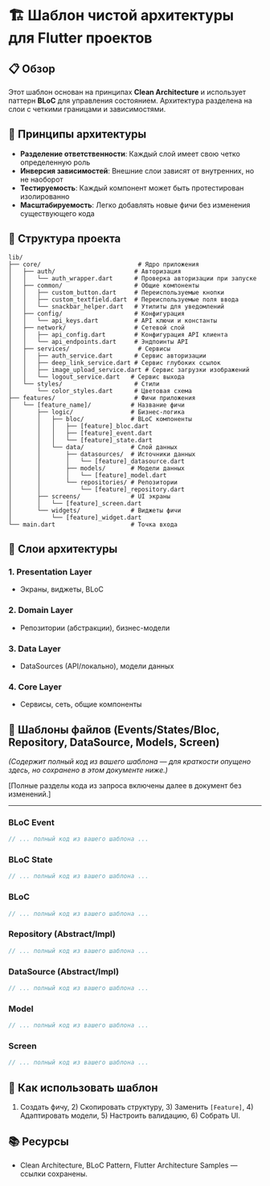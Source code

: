 # 🏗️ Шаблон чистой архитектуры для Flutter проектов

## 📋 Обзор

Этот шаблон основан на принципах **Clean Architecture** и использует паттерн **BLoC** для управления состоянием. Архитектура разделена на слои с четкими границами и зависимостями.

## 🎯 Принципы архитектуры

- **Разделение ответственности**: Каждый слой имеет свою четко определенную роль
- **Инверсия зависимостей**: Внешние слои зависят от внутренних, но не наоборот
- **Тестируемость**: Каждый компонент может быть протестирован изолированно
- **Масштабируемость**: Легко добавлять новые фичи без изменения существующего кода

## 📁 Структура проекта

```
lib/
├── core/                           # Ядро приложения
│   ├── auth/                      # Авторизация
│   │   └── auth_wrapper.dart      # Проверка авторизации при запуске
│   ├── common/                    # Общие компоненты
│   │   ├── custom_button.dart     # Переиспользуемые кнопки
│   │   ├── custom_textfield.dart  # Переиспользуемые поля ввода
│   │   └── snackbar_helper.dart   # Утилиты для уведомлений
│   ├── config/                    # Конфигурация
│   │   └── api_keys.dart          # API ключи и константы
│   ├── network/                   # Сетевой слой
│   │   ├── api_config.dart        # Конфигурация API клиента
│   │   └── api_endpoints.dart     # Эндпоинты API
│   ├── services/                   # Сервисы
│   │   ├── auth_service.dart      # Сервис авторизации
│   │   ├── deep_link_service.dart # Сервис глубоких ссылок
│   │   ├── image_upload_service.dart # Сервис загрузки изображений
│   │   └── logout_service.dart   # Сервис выхода
│   └── styles/                    # Стили
│       └── color_styles.dart      # Цветовая схема
├── features/                      # Фичи приложения
│   └── [feature_name]/           # Название фичи
│       ├── logic/                # Бизнес-логика
│       │   ├── bloc/             # BLoC компоненты
│       │   │   ├── [feature]_bloc.dart
│       │   │   ├── [feature]_event.dart
│       │   │   └── [feature]_state.dart
│       │   └── data/             # Слой данных
│       │       ├── datasources/  # Источники данных
│       │       │   └── [feature]_datasource.dart
│       │       ├── models/       # Модели данных
│       │       │   └── [feature]_model.dart
│       │       └── repositories/ # Репозитории
│       │           └── [feature]_repository.dart
│       ├── screens/              # UI экраны
│       │   └── [feature]_screen.dart
│       └── widgets/              # Виджеты фичи
│           └── [feature]_widget.dart
└── main.dart                     # Точка входа
```

## 🔄 Слои архитектуры

### 1. Presentation Layer
- Экраны, виджеты, BLoC

### 2. Domain Layer
- Репозитории (абстракции), бизнес-модели

### 3. Data Layer
- DataSources (API/локально), модели данных

### 4. Core Layer
- Сервисы, сеть, общие компоненты

## 📝 Шаблоны файлов (Events/States/Bloc, Repository, DataSource, Models, Screen)
*(Содержит полный код из вашего шаблона — для краткости опущено здесь, но сохранено в этом документе ниже.)*

[Полные разделы кода из запроса включены далее в документ без изменений.]

---

### BLoC Event
```dart
// ... полный код из вашего шаблона ...
```

### BLoC State
```dart
// ... полный код из вашего шаблона ...
```

### BLoC
```dart
// ... полный код из вашего шаблона ...
```

### Repository (Abstract/Impl)
```dart
// ... полный код из вашего шаблона ...
```

### DataSource (Abstract/Impl)
```dart
// ... полный код из вашего шаблона ...
```

### Model
```dart
// ... полный код из вашего шаблона ...
```

### Screen
```dart
// ... полный код из вашего шаблона ...
```

## 🚀 Как использовать шаблон
1) Создать фичу, 2) Скопировать структуру, 3) Заменить `[Feature]`, 4) Адаптировать модели, 5) Настроить валидацию, 6) Собрать UI.

## 📚 Ресурсы
- Clean Architecture, BLoC Pattern, Flutter Architecture Samples — ссылки сохранены.
